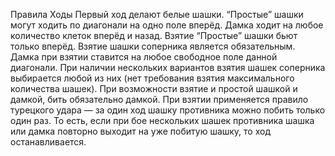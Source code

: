 Правила
Ходы
Первый ход делают белые шашки.
“Простые” шашки могут ходить по диагонали на одно поле вперёд.
Дамка ходит на любое количество клеток вперёд и назад.
Взятие
“Простые” шашки бьют только вперёд. Взятие шашки соперника является обязательным.
Дамка при взятии ставится на любое свободное поле данной диагонали.
При наличии нескольких вариантов взятия шашек соперника выбирается любой из них (нет требования взятия максимального количества шашек).
При возможности взятие и простой шашкой и дамкой, бить обязательно дамкой.
При взятии применяется правило турецкого удара — за один ход шашку противника можно побить только один раз. То есть, если при бое нескольких шашек противника шашка или дамка повторно выходит на уже побитую шашку, то ход останавливается.
